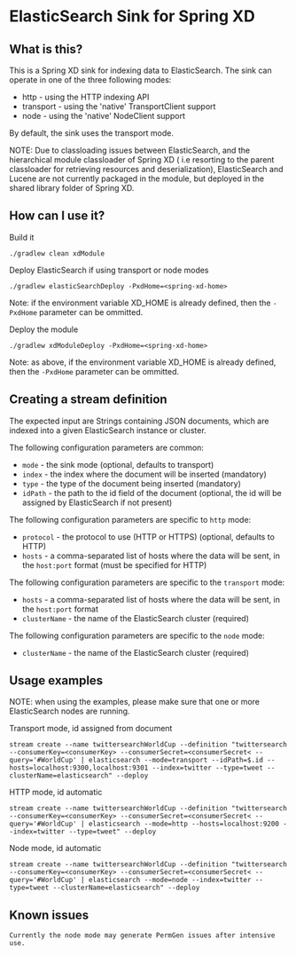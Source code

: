 ElasticSearch Sink for Spring XD
================================

What is this?
-------------

This is a Spring XD sink for indexing data to ElasticSearch. The sink can operate in one of the three following modes:

- http - using the HTTP indexing API
- transport - using the 'native' TransportClient support
- node - using the 'native' NodeClient support

By default, the sink uses the transport mode.

NOTE: Due to classloading issues between ElasticSearch, and the hierarchical module classloader of Spring XD (
i.e resorting to the parent classloader for retrieving resources and deserialization), ElasticSearch and Lucene 
are not currently packaged in the module, but deployed in the shared library folder of Spring XD.

How can I use it?
-----------------

Build it

    ./gradlew clean xdModule
    

Deploy ElasticSearch if using transport or node modes

    ./gradlew elasticSearchDeploy -PxdHome=<spring-xd-home>

Note: if the environment variable XD_HOME is already defined, then the `-PxdHome` parameter can be ommitted.

Deploy the module

    ./gradlew xdModuleDeploy -PxdHome=<spring-xd-home>
    
Note: as above, if the environment variable XD_HOME is already defined, then the `-PxdHome` parameter can be ommitted.

Creating a stream definition
----------------------------

The expected input are Strings containing JSON documents, which are indexed into a given ElasticSearch instance or cluster.

The following configuration parameters are common:

- `mode` - the sink mode (optional, defaults to transport)
- `index` - the index where the document will be inserted (mandatory)
- `type` - the type of the document being inserted (mandatory)
- `idPath` - the path to the id field of the document (optional, the id will be assigned by ElasticSearch if not present)

The following configuration parameters are specific to `http` mode:
- `protocol` - the protocol to use (HTTP or HTTPS) (optional, defaults to HTTP)
- `hosts` - a comma-separated list of hosts where the data will be sent, in the `host:port` format (must be specified for HTTP)

The following configuration parameters are specific to the `transport` mode:
- `hosts` - a comma-separated list of hosts where the data will be sent, in the `host:port` format
- `clusterName` - the name of the ElasticSearch cluster (required)

The following configuration parameters are specific to the `node` mode:
- `clusterName` - the name of the ElasticSearch cluster (required)

Usage examples
--------------

NOTE: when using the examples, please make sure that one or more ElasticSearch nodes are running.

Transport mode, id assigned from document

    stream create --name twittersearchWorldCup --definition "twittersearch --consumerKey=<consumerKey> --consumerSecret=<consumerSecret< --query='#WorldCup' | elasticsearch --mode=transport --idPath=$.id --hosts=localhost:9300,localhost:9301 --index=twitter --type=tweet --clusterName=elasticsearch" --deploy

HTTP mode, id automatic

    stream create --name twittersearchWorldCup --definition "twittersearch --consumerKey=<consumerKey> --consumerSecret=<consumerSecret< --query='#WorldCup' | elasticsearch --mode=http --hosts=localhost:9200 --index=twitter --type=tweet" --deploy
 
Node mode, id automatic   

    stream create --name twittersearchWorldCup --definition "twittersearch --consumerKey=<consumerKey> --consumerSecret=<consumerSecret< --query='#WorldCup' | elasticsearch --mode=node --index=twitter --type=tweet --clusterName=elasticsearch" --deploy
    
Known issues
------------

    Currently the node mode may generate PermGen issues after intensive use.
